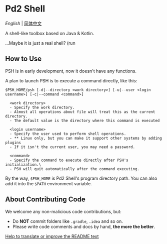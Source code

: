 # Pd2 Shell

*English* | [简体中文](README_zh-cn.md)

A shell-like toolbox based on Java &amp; Kotlin.

...Maybe it is just a real shell? (run

## How to Use



PSH is in early development, now it doesn't have any functions.

A plan to launch PSH is to execute a command directly, like this:

```
$PSH_HOME/psh [-d|--directory <work directory>] [-u|--user <login username>] [-c|--command <command>]

  <work directory>
  - Specify the work directory.
  - Almost all operations about file will treat this as the current directory.
  - The default value is the directory where this command is executed
  
  <login username>
  - Specify the user used to perform shell operations.
  - ** Linux only, but you can make it support other systems by adding plugins
  - If it isn't the current user, you may need a password.
  
  <command>
  - Specify the command to execute directly after PSH's initialization.\
  - PSH will quit automatically after the command executing.
```

By the way, `$PSH_HOME` is Pd2 Shell's program directory path. You can also add it into the `$PATH` environment variable.

## About Contributing Code

We welcome any non-malicious code contributions, but:

- Do **NOT** commit folders like `.gradle`, `.idea` and so on.
- Please write code comments and docs by hand, **the more the better**.

[Help to translate or improve the README text](https://github.com/pd2-works/psh/issues/new?title=CONTRI_README)
